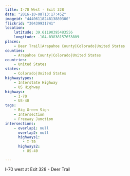 ```yaml
---
title: I-70 West - Exit 328
date: "2016-10-08T13:17:45Z"
imageid: "4440611824813880300"
flickrid: "30439931741"
location:
    latitude: 39.61190395483556
    longitude: -104.03838157653809
places:
    - Deer Trail|Arapahoe County|Colorado|United States
counties:
    - Arapahoe County|Colorado|United States
countries:
    - United States
states:
    - Colorado|United States
highwaytypes:
    - Interstate Highway
    - US Highway
highways:
    - I-70
    - US-40
tags:
    - Big Green Sign
    - Intersection
    - Freeway Junction
intersections:
    - overlap1: null
      overlap2: null
      highways1:
        - I-70
      highways2:
        - US-40

---
```

I-70 west at Exit 328 - Deer Trail